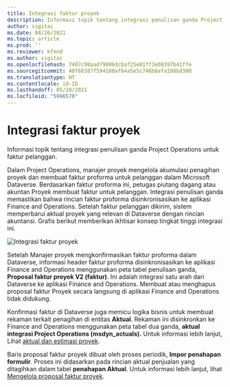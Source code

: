```yaml
---
title: Integrasi faktur proyek
description: Informasi topik tentang integrasi penulisan ganda Project Operations untuk faktur pelanggan.
author: sigitac
ms.date: 04/26/2021
ms.topic: article
ms.prod: ''
ms.reviewer: kfend
ms.author: sigitac
ms.openlocfilehash: 7407c98aad79806dcbaf25e81ff3e08397b41ffe
ms.sourcegitcommit: 40f68387f594180af64a5e5c748b6efa188bd300
ms.translationtype: HT
ms.contentlocale: id-ID
ms.lasthandoff: 05/10/2021
ms.locfileid: "5996570"
---
```

# <a name="project-invoice-integration"></a>Integrasi faktur proyek

Informasi topik tentang integrasi penulisan ganda Project Operations untuk faktur pelanggan.

Dalam Project Operations, manajer proyek mengelola akumulasi penagihan proyek dan membuat faktur proforma untuk pelanggan dalam Microsoft Dataverse. Berdasarkan faktur proforma ini, petugas piutang dagang atau akuntan Proyek membuat faktur untuk pelanggan. Integrasi penulisan ganda memastikan bahwa rincian faktur proforma disinkronisasikan ke aplikasi Finance and Operations. Setelah faktur pelanggan dikirim, sistem memperbarui aktual proyek yang relevan di Dataverse dengan rincian akuntansi. Grafis berikut memberikan ikhtisar konsep tingkat tinggi integrasi ini.

   ![Integrasi faktur proyek](./media/DW5Invoicing.png)

Setelah Manajer proyek mengkonfirmasikan faktur proforma dalam Dataverse, informasi header faktur proforma disinkronisasikan ke aplikasi Finance and Operations menggunakan peta tabel penulisan ganda, **Proposal faktur proyek V2 (faktur)**. Ini adalah integrasi satu arah dari Dataverse ke aplikasi Finance and Operations. Membuat atau menghapus proposal faktur Proyek secara langsung di aplikasi Finance and Operations tidak didukung.

Konfirmasi faktur di Dataverse juga memicu logika bisnis untuk membuat rekaman terkait penagihan di entitas **Aktual**. Rekaman ini disinkronkan ke Finance and Operations menggunakan peta tabel dua ganda, **aktual integrasi Project Operations (msdyn\_actuals).** Untuk informasi lebih lanjut, Lihat [aktual dan estimasi proyek](resource-dual-write-estimates-actuals.md). 

Baris proposal faktur proyek dibuat oleh proses periodik, **Impor penahapan formulir**. Proses ini didasarkan pada rincian aktual penjualan yang ditagihkan dalam tabel **penahapan Aktual**. Untuk informasi lebih lanjut, lihat [Mengelola proposal faktur proyek](../invoicing/format-update-project-invoice-proposals.md#create-project-invoice-proposals). 
